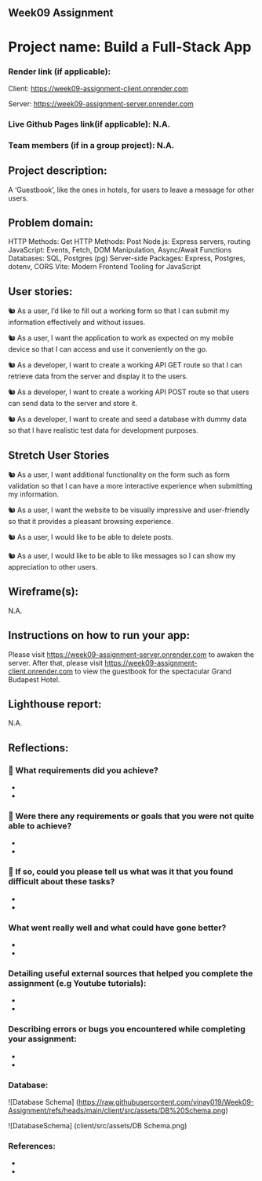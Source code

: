 ## Week09 Assignment

# Project name: Build a Full-Stack App

### Render link (if applicable):

Client: https://week09-assignment-client.onrender.com

Server: https://week09-assignment-server.onrender.com

### Live Github Pages link(if applicable): N.A.

### Team members (if in a group project): N.A.

## Project description:

A ‘Guestbook’, like the ones in hotels, for users to leave a message for other users.

## Problem domain:

HTTP Methods: Get
HTTP Methods: Post
Node.js: Express servers, routing
JavaScript: Events, Fetch, DOM Manipulation, Async/Await Functions
Databases: SQL, Postgres (pg)
Server-side Packages: Express, Postgres, dotenv, CORS
Vite: Modern Frontend Tooling for JavaScript

## User stories:

🐿️ As a user, I’d like to fill out a working form so that I can submit my information effectively and without issues.

🐿️ As a user, I want the application to work as expected on my mobile device so that I can access and use it conveniently on the go.

🐿️ As a developer, I want to create a working API GET route so that I can retrieve data from the server and display it to the users.

🐿️ As a developer, I want to create a working API POST route so that users can send data to the server and store it.

🐿️ As a developer, I want to create and seed a database with dummy data so that I have realistic test data for development purposes.

## Stretch User Stories

🐿️ As a user, I want additional functionality on the form such as form validation so that I can have a more interactive experience when submitting my information.

🐿️ As a user, I want the website to be visually impressive and user-friendly so that it provides a pleasant browsing experience.

🐿️ As a user, I would like to be able to delete posts.

🐿️ As a user, I would like to be able to like messages so I can show my appreciation to other users.

## Wireframe(s):

N.A.

## Instructions on how to run your app:

Please visit https://week09-assignment-server.onrender.com to awaken the server. After that, please visit https://week09-assignment-client.onrender.com to view the guestbook for the spectacular Grand Budapest Hotel.

## Lighthouse report:

N.A.

## Reflections:

### 🎯 What requirements did you achieve?

-
-

### 🎯 Were there any requirements or goals that you were not quite able to achieve?

-
-

### 🎯 If so, could you please tell us what was it that you found difficult about these tasks?

-
-

### What went really well and what could have gone better?

-
-

### Detailing useful external sources that helped you complete the assignment (e.g Youtube tutorials):

-
-

### Describing errors or bugs you encountered while completing your assignment:

-
-

### Database:

![Database Schema] (https://raw.githubusercontent.com/vinay019/Week09-Assignment/refs/heads/main/client/src/assets/DB%20Schema.png)

![DatabaseSchema] (client/src/assets/DB Schema.png)

### References:

-
-
